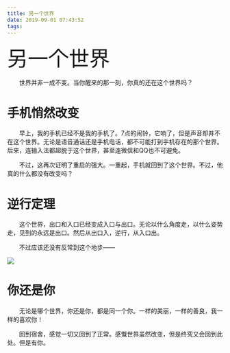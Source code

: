 ```yaml
---
title: 另一个世界
date: 2019-09-01 07:43:52
tags:
---
```


<font face="黑体" size="16">另一个世界</font>

&emsp;&emsp;世界并非一成不变。当你醒来的那一刻，你真的还在这个世界吗？

<!--more-->

# 手机悄然改变

&emsp;&emsp;早上，我的手机已经不是我的手机了。7点的闹铃，它响了，但是声音却并不在这个世界。无论是语音通话还是手机电话，都不可能打到手机存在的那个世界。后来，连输入法都超脱于这个世界，甚至连微信和QQ也不可避免。

&emsp;&emsp;不过，这再次证明了重启的强大。一重起，手机就回到了这个世界。不过，他真的什么都没有改变吗？

# 逆行定理

&emsp;&emsp;这个世界，出口和入口已经变成入口与出口。无论以什么角度走，以什么姿势走，见到的永远是出口。然后从出口入，逆行，从入口出。

&emsp;&emsp;不过应该还没有反常到这个地步——

![](反常.jpg)

# 你还是你

&emsp;&emsp;无论是哪个世界，你还是你，都是同一个你。一样的美丽，一样的善良，我一样的喜欢你！

&emsp;&emsp;回到宿舍，感觉一切又回到了正常。感慨世界虽然改变，但是终究又会回到此处。但是有你。
